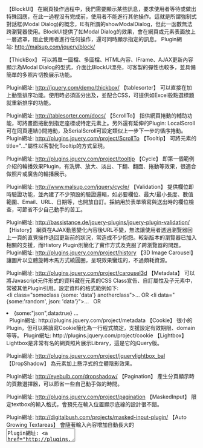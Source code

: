 
【BlockUI】
在網頁操作過程中，我們需要顯示某些訊息，要求使用者等待或做出特殊回應，在此一過程沒有完成前，使用者不能進行其他操作。這就是所謂強制式對話框(Modal Dialog)的概念，IE有所謂的showModalDialog，但此一函數無法跨瀏覽器使用。BlockUI提供了如Modal Dialog的效果，會在網頁或元素表面放上一層遮罩，阻止使用者進行任何操作，還可同時顯示指定的訊息。
Plugin網站: http://malsup.com/jquery/block/

【ThickBox】
可以將單一圖檔、多圖檔、HTML內容、IFrame、AJAX更新內容顯示為Modal Dialog的型式，介面比BlockUI漂亮，可客製的彈性也較多，並具備簡單的多照片切換展示功能。

Plugin網址: http://jquery.com/demo/thickbox/
【tablesorter】
可以直接在<table>加上動態排序功能。使用時必須區分出<thead>及<tbody>，並配合CSS，可提供如Excel般點選標題就重新排序的功能。

Plugin網址: http://tablesorter.com/docs/
【ScrollTo】
指供網頁捲動的輔助功能，可將畫面捲動到指定座標或特定元素上。另外還有延伸的Plugin: LocalScroll可在同頁連結(<a name="anchorName">)間捲動，及SerialScroll可設定類似上一步下一步的循序捲動。
Plugin網址: http://plugins.jquery.com/project/ScrollTo
【Tooltip】
可將元素的title="..."屬性以客製化Tooltip的方式呈現。

Plugin網址: http://plugins.jquery.com/project/tooltip
【Cycle】
即第一個範例介紹的輪播效果Plugin，有洗牌、放大、淡出、下翻、翻面、捲動等效果，很適合做照片或廣告的輪播展示。

Plugin網址: http://www.malsup.com/jquery/cycle/
【Validation】
提供欄位即時驗證功能，並內建了不少預設的驗證邏輯，如必要欄位、最大/最小長度、數值範圍、Email、URL、日期等，也開放自訂。採納用於表單填寫與送出時的欄位檢查，可節省不少自己動手的苦工。

Plugin網址: http://bassistance.de/jquery-plugins/jquery-plugin-validation/
【History】
網頁在AJAX動態變化內容後URL不變，無法讓使用者透過瀏覽器回上一頁的直覺操作退回更新前的狀況，常造成不少抱怨。較新版本的瀏覽器已加入相關的支援，而History Plugin則簡化了實作方式及克服了跨瀏覽器的問題。
Plugin網址: http://plugins.jquery.com/project/history
【3D Image Carousel】
讓圖片以立體旋轉木馬方式繞圓圈，呈現效果蠻炫的，不過頗耗資源。

Plugin網址: http://plugins.jquery.com/project/carousel3d
【Metadata】
可以將Javascript元件形式的資料藏在元素的CSS Class宣告、自訂屬性及子元素中，常被其他Plugin引用。設定資料的格式範例如下:
<li class="someclass {some: 'data'} anotherclass">...</li>
OR
<li data="{some:'random', json: 'data'}">...</li>  
OR  
<li><script type="data">{some:"json",data:true}</script> ...</li> 
Plugin網址: http://plugins.jquery.com/project/metadata
【Cookie】
很小的Plugin，但可以將讀寫Cookie簡化為一行程式搞定，支援設定有效期限、domain等等。
Plugin網址: http://plugins.jquery.com/project/cookie
【Lightbox】
Lightbox是非常有名的網頁照片展示Library，這是它的jQuery版。

Plugin網址: http://plugins.jquery.com/project/jquerylightbox_bal
【DropShadow】
為元素加上懸浮式的立體陰影效果。

Plugin網址: http://eyebulb.com/dropshadow/
【Pagination】
產生分頁顯示時的頁數選擇器，可以節省一些自己動手做的時間。

Plugin網址: http://plugins.jquery.com/project/pagination
【MaskedInput】
限定textbox的輸入格式，會預先在輸入位置顯示底線的設計很不錯。

Plugin網址: http://digitalbush.com/projects/masked-input-plugin/
【Auto Growing Textareas】
會隨著輸入內容增加自動長大的<textarea>
Plugin網址: http://plugins.jquery.com/project/autogrow
【Autocomplete】
由Google帶起的自動完成輸入提示風潮儼然已是AJAX網站不可或缺的重要功能，這個Plugin提供了一些簡化。不過原版在使用中文輸入法時有些問題，但網路上可找到解決方案。

Plugin網址: http://bassistance.de/jquery-plugins/jquery-plugin-autocomplete/
]]